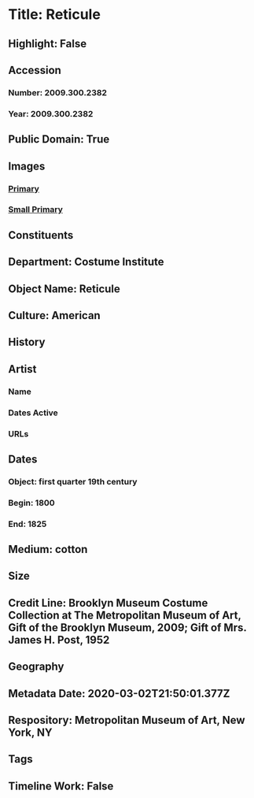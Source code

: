 # Title: Reticule
## Highlight: False
## Accession
### Number: 2009.300.2382
### Year: 2009.300.2382
## Public Domain: True
## Images
### [Primary](https://images.metmuseum.org/CRDImages/ci/original/52.30.12_CP4.jpg)
### [Small Primary](https://images.metmuseum.org/CRDImages/ci/web-large/52.30.12_CP4.jpg)
## Constituents
## Department: Costume Institute
## Object Name: Reticule
## Culture: American
## History
## Artist
### Name
### Dates Active
### URLs
## Dates
### Object: first quarter 19th century
### Begin: 1800
### End: 1825
## Medium: cotton
## Size
## Credit Line: Brooklyn Museum Costume Collection at The Metropolitan Museum of Art, Gift of the Brooklyn Museum, 2009; Gift of Mrs. James H. Post, 1952
## Geography
## Metadata Date: 2020-03-02T21:50:01.377Z
## Respository: Metropolitan Museum of Art, New York, NY
## Tags
## Timeline Work: False